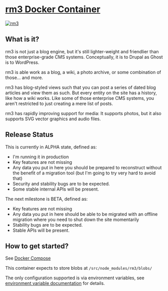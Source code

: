 [rm3 Docker Container](https://hub.docker.com/r/rm3web/rm3/)
============================================================

[![rm3](https://img.shields.io/badge/rm3%20version-0.3.1-3F00FF.svg)](https://github.com/rm3web/rm3)

What is it?
-----------

rm3 is not just a blog engine, but it's still lighter-weight and friendlier than those enterprise-grade CMS systems.  Conceptually, it is to Drupal as Ghost is to WordPress.

rm3 is able work as a blog, a wiki, a photo archive, or some combination of those... and more.

rm3 has blog-styled views such that you can post a series of dated blog articles and view them as such.  But every entity on the site has a history, like how a wiki works.  Like some of those enterprise CMS systems, you aren't restricted to just creating a mere list of posts.

rm3 has rapidly improving support for media:  It supports photos, but it also supports SVG vector graphics and audio files.  

Release Status
--------------

This is currently in ALPHA state, defined as:
* I'm running it in production
* Key features are not missing
* Any data you put in here you should be prepared to reconstruct without the benefit of a migration tool (but I'm going to try very hard to avoid that)
* Security and stability bugs are to be expected.
* Some stable internal APIs will be present.

The next milestone is BETA, defined as:
* Key features are not missing
* Any data you put in here should be able to be migrated with an offline migration where you need to shut down the site momentarily
* Stability bugs are to be expected.
* Stable APIs will be present.

How to get started?
-------------------

See [Docker Compose](https://github.com/rm3web/rm3-docker-compose)

This container expects to store blobs at `/src/node_modules/rm3/blobs/`

The only configuration supported is via environment variables, see [environment variable documentation](https://github.com/rm3web/rm3/blob/master/docs/env.md) for details.
